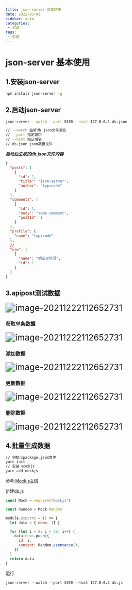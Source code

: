 ```yaml
---
title: json-server 基本使用
date: 2022-03-03
sidebar: auto
categories: 
 - 测试
tags:
 - 前端
---
```


<!-- more -->


# json-server 基本使用

## 1.安装json-server

```bash
npm install json-server -g
```

## 2.启动json-server

```bash
json-server --watch --port 5300 --host 127.0.0.1 db.json

// --watch 监听db.json文件变化
// --port 指定端口
// --host 指定域名
// db.json json数据文件
```

***启动后生成的db.json文件内容***

```json
{
  "posts": [
    {
      "id": 1,
      "title": "json-server",
      "author": "typicode"
    }
  ],
  "comments": [
    {
      "id": 1,
      "body": "some comment",
      "postId": 1
    }
  ],
  "profile": {
    "name": "typicode"
  },
  //
  "new": [
    {
      "name": "明定即除须",
      "id": 1
    }
  ]
}
```

## 3.apipost测试数据

<img :src="$withBase('/bolgImg/json-server/getdata.png')" alt="image-20211222112652731" style="zoom:200%;border-radius:1%;" />

### 获取单条数据

<img :src="$withBase('/bolgImg/json-server/getonedata.png')" alt="image-20211222112652731" style="zoom:200%;border-radius:1%;" />

### 添加数据

<img :src="$withBase('/bolgImg/json-server/adddata.png')" alt="image-20211222112652731" style="zoom:200%;border-radius:1%;" />

### 更新数据

<img :src="$withBase('/bolgImg/json-server/updata.png')" alt="image-20211222112652731" style="zoom:200%;border-radius:1%;" />

### 删除数据

<img :src="$withBase('/bolgImg/json-server/delete.png')" alt="image-20211222112652731" style="zoom:200%;border-radius:1%;" />

## 4.批量生成数据

```bash
// 初始化package.json文件
yarn init
// 安装 mockjs
yarn add mockjs
```

参考:[Mockjs文档](http://mockjs.com/)

新建db.js

```js
const Mock = require("mockjs")

const Random = Mock.Random

module.exports = () => {
  let data = { news: [] }

  for (let i = 0; i < 20; i++) {
    data.news.push({
      id: i,
      content: Random.csentence(),
    })
  }
  return data
}

```

运行

```
json-server --watch --port 5300 --host 127.0.0.1 db.js
```

